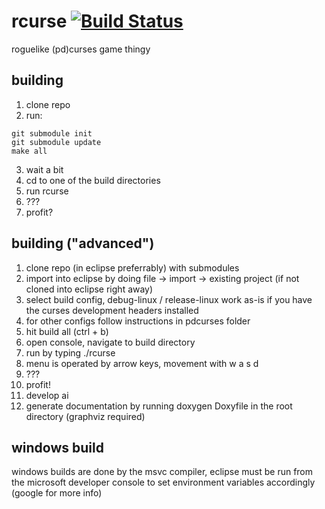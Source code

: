 # rcurse [![Build Status](https://travis-ci.org/wysiwyng/rcurse.svg)](https://travis-ci.org/wysiwyng/rcurse)
roguelike (pd)curses game thingy

building
--------
1. clone repo
2. run:
  ```
  git submodule init
  git submodule update
  make all
  ```
3. wait a bit
4. cd to one of the build directories
5. run rcurse
6. ???
7. profit?

building ("advanced")
---------------------

1. clone repo (in eclipse preferrably) with submodules
2. import into eclipse by doing file -> import -> existing project (if not cloned into eclipse right away)
3. select build config, debug-linux / release-linux work as-is if you have the curses development headers installed
4. for other configs follow instructions in pdcurses folder
5. hit build all (ctrl + b)
6. open console, navigate to build directory
7. run by typing ./rcurse
8. menu is operated by arrow keys, movement with w a s d
9. ???
10. profit!
11. develop ai
12. generate documentation by running doxygen Doxyfile in the root directory (graphviz required)

windows build
-------------

windows builds are done by the msvc compiler, eclipse must be run from the microsoft developer console to set environment variables accordingly (google for more info)
